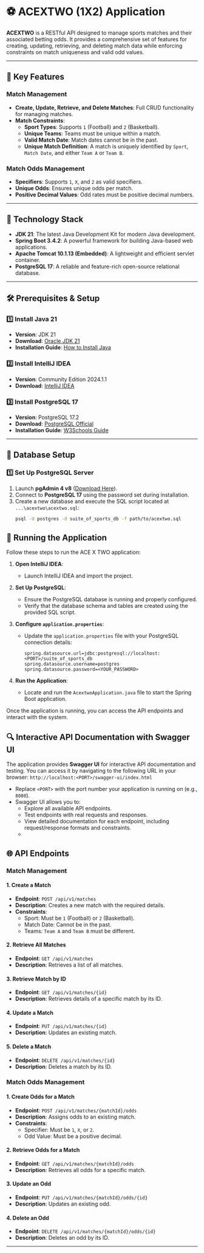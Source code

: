 # ⚽ ACEXTWO (1X2) Application 

**ACEXTWO** is a RESTful API designed to manage sports matches and their associated betting odds. It provides a comprehensive set of features for creating, updating, retrieving, and deleting match data while enforcing constraints on match uniqueness and valid odd values.

---

## 🚀 Key Features

### Match Management
- **Create, Update, Retrieve, and Delete Matches**: Full CRUD functionality for managing matches.
- **Match Constraints**:
  - **Sport Types**: Supports `1` (Football) and `2` (Basketball).
  - **Unique Teams**: Teams must be unique within a match.
  - **Valid Match Date**: Match dates cannot be in the past.
  - **Unique Match Definition**: A match is uniquely identified by `Sport`, `Match Date`, and either `Team A` or `Team B`.

### Match Odds Management
- **Specifiers**: Supports `1`, `X`, and `2` as valid specifiers.
- **Unique Odds**: Ensures unique odds per match.
- **Positive Decimal Values**: Odd rates must be positive decimal numbers.

---

## 📌 Technology Stack

- **JDK 21**: The latest Java Development Kit for modern Java development.
- **Spring Boot 3.4.2**: A powerful framework for building Java-based web applications.
- **Apache Tomcat 10.1.13 (Embedded)**: A lightweight and efficient servlet container.
- **PostgreSQL 17**: A reliable and feature-rich open-source relational database.

---

## 🛠️ Prerequisites & Setup

### 1️⃣ Install Java 21
- **Version**: JDK 21
- **Download**: [Oracle JDK 21](https://www.oracle.com/java/technologies/javase/jdk21-archive-downloads.html)
- **Installation Guide**: [How to Install Java](https://www3.ntu.edu.sg/home/ehchua/programming/howto/JDK_HowTo.html)

### 2️⃣ Install IntelliJ IDEA
- **Version**: Community Edition 2024.1.1
- **Download**: [IntelliJ IDEA](https://www.jetbrains.com/idea/download/other.html)

### 3️⃣ Install PostgreSQL 17
- **Version**: PostgreSQL 17.2
- **Download**: [PostgreSQL Official](https://www.enterprisedb.com/downloads/postgres-postgresql-downloads)
- **Installation Guide**: [W3Schools Guide](https://www.w3schools.com/postgresql/postgresql_install.php)

---

## 📂 Database Setup

### 1️⃣ Set Up PostgreSQL Server
1. Launch **pgAdmin 4 v8** ([Download Here](https://www.pgadmin.org/download/pgadmin-4-windows/)).
2. Connect to **PostgreSQL 17** using the password set during installation.
3. Create a new database and execute the SQL script located at `...\acextwo\acextwo.sql`:
   ```bash
   psql -U postgres -d suite_of_sports_db -f path/to/acextwo.sql

## 🏃 Running the Application

Follow these steps to run the ACE X TWO application:

1. **Open IntelliJ IDEA**:
   - Launch IntelliJ IDEA and import the project.

2. **Set Up PostgreSQL**:
   - Ensure the PostgreSQL database is running and properly configured.
   - Verify that the database schema and tables are created using the provided SQL script.

3. **Configure `application.properties`**:
   - Update the `application.properties` file with your PostgreSQL connection details:
     ```properties
     spring.datasource.url=jdbc:postgresql://localhost:<PORT>/suite_of_sports_db
     spring.datasource.username=postgres
     spring.datasource.password=<YOUR_PASSWORD>
     ```

4. **Run the Application**:
   - Locate and run the `AcextwoApplication.java` file to start the Spring Boot application.

Once the application is running, you can access the API endpoints and interact with the system.

## 🔍 Interactive API Documentation with Swagger UI

The application provides **Swagger UI** for interactive API documentation and testing. You can access it by navigating to the following URL in your browser: `http://localhost:<PORT>/swagger-ui/index.html`
- Replace `<PORT>` with the port number your application is running on (e.g., `8080`).
- Swagger UI allows you to:
  - Explore all available API endpoints.
  - Test endpoints with real requests and responses.
  - View detailed documentation for each endpoint, including request/response formats and constraints.
  - 
## 🌐 API Endpoints

### Match Management

#### 1. Create a Match
- **Endpoint**: `POST /api/v1/matches`
- **Description**: Creates a new match with the required details.
- **Constraints**:
  - Sport: Must be `1` (Football) or `2` (Basketball).
  - Match Date: Cannot be in the past.
  - Teams: `Team A` and `Team B` must be different.

#### 2. Retrieve All Matches
- **Endpoint**: `GET /api/v1/matches`
- **Description**: Retrieves a list of all matches.

#### 3. Retrieve Match by ID
- **Endpoint**: `GET /api/v1/matches/{id}`
- **Description**: Retrieves details of a specific match by its ID.

#### 4. Update a Match
- **Endpoint**: `PUT /api/v1/matches/{id}`
- **Description**: Updates an existing match.

#### 5. Delete a Match
- **Endpoint**: `DELETE /api/v1/matches/{id}`
- **Description**: Deletes a match by its ID.

### Match Odds Management

#### 1. Create Odds for a Match
- **Endpoint**: `POST /api/v1/matches/{matchId}/odds`
- **Description**: Assigns odds to an existing match.
- **Constraints**:
  - Specifier: Must be `1`, `X`, or `2`.
  - Odd Value: Must be a positive decimal.

#### 2. Retrieve Odds for a Match
- **Endpoint**: `GET /api/v1/matches/{matchId}/odds`
- **Description**: Retrieves all odds for a specific match.

#### 3. Update an Odd
- **Endpoint**: `PUT /api/v1/matches/{matchId}/odds/{id}`
- **Description**: Updates an existing odd.

#### 4. Delete an Odd
- **Endpoint**: `DELETE /api/v1/matches/{matchId}/odds/{id}`
- **Description**: Deletes an odd by its ID.

---
